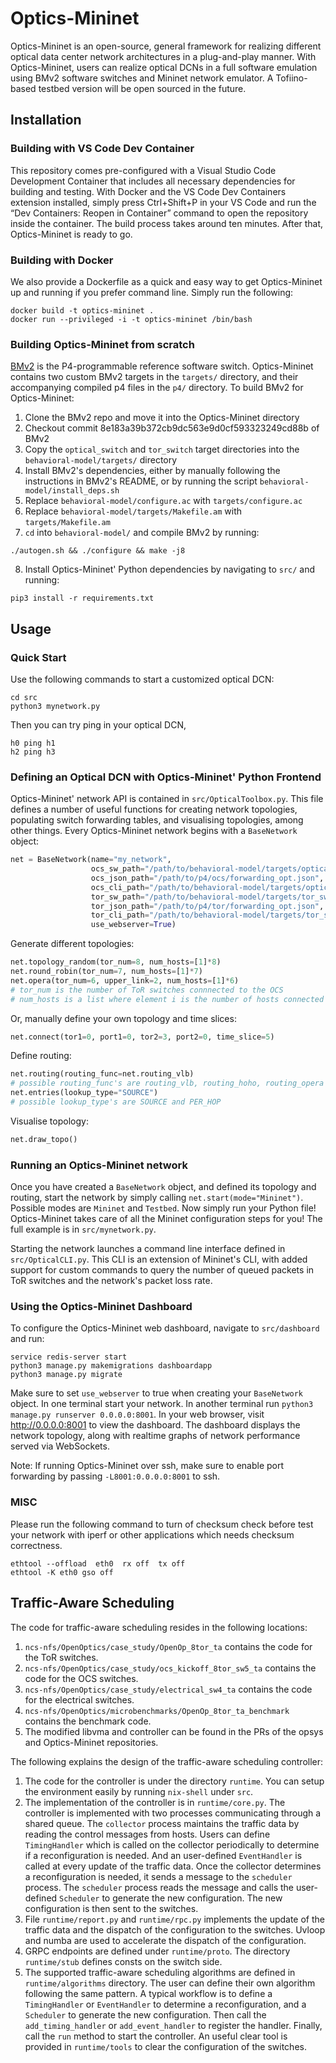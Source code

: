 # Optics-Mininet

Optics-Mininet is an open-source, general framework for realizing different optical data center network architectures in a plug-and-play manner. With Optics-Mininet, users can realize optical DCNs in a full software emulation using BMv2 software switches and Mininet network emulator. A Tofiino-based testbed version will be open sourced in the future.

## Installation

### Building with VS Code Dev Container

This repository comes pre-configured with a Visual Studio Code Development Container that includes all necessary dependencies for building and testing. With Docker and the VS Code Dev Containers extension installed, simply press Ctrl+Shift+P in your VS Code and run the “Dev Containers: Reopen in Container” command to open the repository inside the container. The build process takes around ten minutes. After that, Optics-Mininet is ready to go.

### Building with Docker

We also provide a Dockerfile as a quick and easy way to get Optics-Mininet up and running if you prefer command line. Simply run the following:
```
docker build -t optics-mininet .
docker run --privileged -i -t optics-mininet /bin/bash
```

### Building Optics-Mininet from scratch

[BMv2](https://github.com/p4lang/behavioral-model) is the P4-programmable reference software switch. Optics-Mininet contains two custom BMv2 targets in the `targets/` directory, and their accompanying compiled p4 files in the `p4/` directory. To build BMv2 for Optics-Mininet: 
1. Clone the BMv2 repo and move it into the Optics-Mininet directory
2. Checkout commit 8e183a39b372cb9dc563e9d0cf593323249cd88b of BMv2
3. Copy the `optical_switch` and `tor_switch` target directories into the `behavioral-model/targets/` directory
4. Install BMv2's dependencies, either by manually following the instructions in BMv2's README, or by running the script `behavioral-model/install_deps.sh`
5. Replace `behavioral-model/configure.ac` with `targets/configure.ac`
6. Replace `behavioral-model/targets/Makefile.am` with `targets/Makefile.am`
7. `cd` into `behavioral-model/` and compile BMv2 by running:
```
./autogen.sh && ./configure && make -j8
```
8. Install Optics-Mininet' Python dependencies by navigating to `src/` and running:
```
pip3 install -r requirements.txt
```

## Usage

### Quick Start

Use the following commands to start a customized optical DCN:
```
cd src
python3 mynetwork.py
```
Then you can try ping in your optical DCN,
```
h0 ping h1
h2 ping h3
```

### Defining an Optical DCN with Optics-Mininet' Python Frontend

Optics-Mininet' network API is contained in `src/OpticalToolbox.py`. This file defines a number of useful functions for creating network topologies, populating switch forwarding tables, and visualising topologies, among other things. Every Optics-Mininet network begins with a `BaseNetwork` object:
```python
net = BaseNetwork(name="my_network",
                  ocs_sw_path="/path/to/behavioral-model/targets/optical_switch/optical_switch",
                  ocs_json_path="/path/to/p4/ocs/forwarding_opt.json",
                  ocs_cli_path="/path/to/behavioral-model/targets/optical_switch/oswitch_CLI",
                  tor_sw_path="/path/to/behavioral-model/targets/tor_switch/tor_switch",
                  tor_json_path="/path/to/p4/tor/forwarding_opt.json",
                  tor_cli_path="/path/to/behavioral-model/targets/tor_switch/tswitch_CLI",
                  use_webserver=True)
```
Generate different topologies:
```python
net.topology_random(tor_num=8, num_hosts=[1]*8)
net.round_robin(tor_num=7, num_hosts=[1]*7)
net.opera(tor_num=6, upper_link=2, num_hosts=[1]*6)
# tor_num is the number of ToR switches connnected to the OCS
# num_hosts is a list where element i is the number of hosts connected to ToR switch i
```
Or, manually define your own topology and time slices:
```python
net.connect(tor1=0, port1=0, tor2=3, port2=0, time_slice=5)
```
Define routing:
```python
net.routing(routing_func=net.routing_vlb)
# possible routing_func's are routing_vlb, routing_hoho, routing_opera
net.entries(lookup_type="SOURCE")
# possible lookup_type's are SOURCE and PER_HOP
```
Visualise topology:
```python
net.draw_topo()
```

### Running an Optics-Mininet network

Once you have created a `BaseNetwork` object, and defined its topology and routing, start the network by simply calling `net.start(mode="Mininet")`. Possible modes are `Mininet` and `Testbed`. Now simply run your Python file! Optics-Mininet takes care of all the Mininet configuration steps for you! The full example is in `src/mynetwork.py`.

Starting the network launches a command line interface defined in `src/OpticalCLI.py`. This CLI is an extension of Mininet's CLI, with added support for custom commands to query the number of queued packets in ToR switches and the network's packet loss rate. 

### Using the Optics-Mininet Dashboard

To configure the Optics-Mininet web dashboard, navigate to `src/dashboard` and run:
```
service redis-server start
python3 manage.py makemigrations dashboardapp
python3 manage.py migrate
```
Make sure to set `use_webserver` to true when creating your `BaseNetwork` object. In one terminal start your network. In another terminal run `python3 manage.py runserver 0.0.0.0:8001`. In your web browser, visit http://0.0.0.0:8001 to view the dashboard. The dashboard displays the network topology, along with realtime graphs of network performance served via WebSockets. 

Note: If running Optics-Mininet over ssh, make sure to enable port forwarding by passing `-L8001:0.0.0.0:8001` to ssh.

### MISC

Please run the following command to turn of checksum check before test your network with iperf or other applications which needs checksum correctness.
```
ethtool --offload  eth0  rx off  tx off
ethtool -K eth0 gso off
```

## Traffic-Aware Scheduling

The code for traffic-aware scheduling resides in the following locations:
1. `ncs-nfs/OpenOptics/case_study/OpenOp_8tor_ta` contains the code for the ToR switches.
2. `ncs-nfs/OpenOptics/case_study/ocs_kickoff_8tor_sw5_ta` contains the code for the OCS switches.
3. `ncs-nfs/OpenOptics/case_study/electrical_sw4_ta` contains the code for the electrical switches.
4. `ncs-nfs/OpenOptics/microbenchmarks/OpenOp_8tor_ta_benchmark` contains the benchmark code.
5. The modified libvma and controller can be found in the PRs of the opsys and Optics-Mininet repositories.

The following explains the design of the traffic-aware scheduling controller:

1. The code for the controller is under the directory `runtime`. You can setup the environment easily by running `nix-shell` under `src`.
2. The implementation of the controller is in `runtime/core.py`. The controller is implemented with two processes communicating through a shared queue. The `collector` process maintains the traffic data by reading the control messages from hosts. Users can define `TimingHandler` which is called on the collector periodically to determine if a reconfiguration is needed. And an user-defined `EventHandler` is called at every update of the traffic data. Once the collector determines a reconfiguration is needed, it sends a message to the `scheduler` process. The `scheduler` process reads the message and calls the user-defined `Scheduler` to generate the new configuration. The new configuration is then sent to the switches.
3. File `runtime/report.py` and `runtime/rpc.py` implements the update of the traffic data and the dispatch of the configuration to the switches. Uvloop and numba are used to accelerate the dispatch of the configuration.
4. GRPC endpoints are defined under `runtime/proto`. The directory `runtime/stub` defines consts on the switch side.
5. The supported traffic-aware scheduling algorithms are defined in `runtime/algorithms` directory. The user can define their own algorithm following the same pattern. A typical workflow is to define a `TimingHandler` or `EventHandler` to determine a reconfiguration, and a `Scheduler` to generate the new configuration. Then call the `add_timing_handler` or `add_event_handler` to register the handler. Finally, call the `run` method to start the controller. An useful clear tool is provided in `runtime/tools` to clear the configuration of the switches.